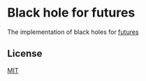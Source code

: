 # Black hole for futures

The implementation of black holes for [futures](https://github.com/alexcrichton/futures-rs)

## License

[MIT](LICENSE)

